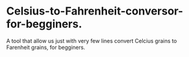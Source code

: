 # Celsius-to-Fahrenheit-conversor-for-begginers.
A tool that allow us just with very few lines convert Celcius grains to Farenheit grains, for begginers.
